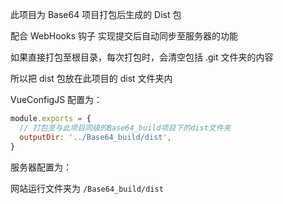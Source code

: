 此项目为 Base64 项目打包后生成的 Dist 包

配合 WebHooks 钩子 实现提交后自动同步至服务器的功能

如果直接打包至根目录，每次打包时，会清空包括 .git 文件夹的内容

所以把 dist 包放在此项目的 dist 文件夹内

VueConfigJS 配置为：

```js
module.exports = {
  // 打包至与此项目同级的Base64_build项目下的dist文件夹
  outputDir: '../Base64_build/dist',
}
```

服务器配置为：

网站运行文件夹为 `/Base64_build/dist`
